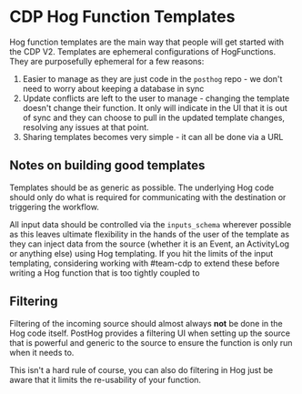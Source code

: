 # CDP Hog Function Templates

Hog function templates are the main way that people will get started with the CDP V2. Templates are ephemeral configurations of HogFunctions. They are purposefully ephemeral for a few reasons:

1. Easier to manage as they are just code in the `posthog` repo - we don't need to worry about keeping a database in sync
2. Update conflicts are left to the user to manage - changing the template doesn't change their function. It only will indicate in the UI that it is out of sync and they can choose to pull in the updated template changes, resolving any issues at that point.
3. Sharing templates becomes very simple - it can all be done via a URL

## Notes on building good templates

Templates should be as generic as possible. The underlying Hog code should only do what is required for communicating with the destination or triggering the workflow.

All input data should be controlled via the `inputs_schema` wherever possible as this leaves ultimate flexibility in the hands of the user of the template as they can inject data from the source (whether it is an Event, an ActivityLog or anything else) using Hog templating. If you hit the limits of the input templating, considering working with #team-cdp to extend these before writing a Hog function that is too tightly coupled to

## Filtering

Filtering of the incoming source should almost always **not** be done in the Hog code itself. PostHog provides a filtering UI when setting up the source that is powerful and generic to the source to ensure the function is only run when it needs to.

This isn't a hard rule of course, you can also do filtering in Hog just be aware that it limits the re-usability of your function.
